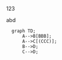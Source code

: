 

123

abd


```mermaid
  graph TD;
      A-->B[BBB];
      A-->C[(CCC)];
      B-->D;
      C-->D;
```

